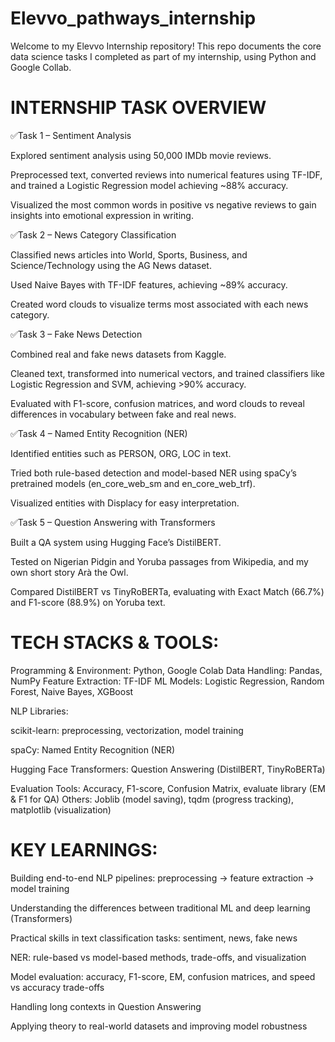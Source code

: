 # Elevvo_pathways_internship
Welcome to my Elevvo Internship repository! This repo documents the core data science tasks I completed as part of my internship, using Python and Google Collab.

# INTERNSHIP TASK OVERVIEW

✅Task 1 – Sentiment Analysis

Explored sentiment analysis using 50,000 IMDb movie reviews.

Preprocessed text, converted reviews into numerical features using TF-IDF, and trained a Logistic Regression model achieving ~88% accuracy.

Visualized the most common words in positive vs negative reviews to gain insights into emotional expression in writing.


✅Task 2 – News Category Classification

Classified news articles into World, Sports, Business, and Science/Technology using the AG News dataset.

Used Naive Bayes with TF-IDF features, achieving ~89% accuracy.

Created word clouds to visualize terms most associated with each news category.


✅Task 3 – Fake News Detection

Combined real and fake news datasets from Kaggle.

Cleaned text, transformed into numerical vectors, and trained classifiers like Logistic Regression and SVM, achieving >90% accuracy.

Evaluated with F1-score, confusion matrices, and word clouds to reveal differences in vocabulary between fake and real news.


✅Task 4 – Named Entity Recognition (NER)

Identified entities such as PERSON, ORG, LOC in text.

Tried both rule-based detection and model-based NER using spaCy’s pretrained models (en_core_web_sm and en_core_web_trf).

Visualized entities with Displacy for easy interpretation.


✅Task 5 – Question Answering with Transformers

Built a QA system using Hugging Face’s DistilBERT.

Tested on Nigerian Pidgin and Yoruba passages from Wikipedia, and my own short story Arà the Owl.

Compared DistilBERT vs TinyRoBERTa, evaluating with Exact Match (66.7%) and F1-score (88.9%) on Yoruba text.





# TECH STACKS & TOOLS:

Programming & Environment: Python, Google Colab
Data Handling: Pandas, NumPy
Feature Extraction: TF-IDF
ML Models: Logistic Regression, Random Forest, Naive Bayes, XGBoost

NLP Libraries:

scikit-learn: preprocessing, vectorization, model training

spaCy: Named Entity Recognition (NER)

Hugging Face Transformers: Question Answering (DistilBERT, TinyRoBERTa)


Evaluation Tools: Accuracy, F1-score, Confusion Matrix, evaluate library (EM & F1 for QA)
Others: Joblib (model saving), tqdm (progress tracking), matplotlib (visualization)




# KEY LEARNINGS:

Building end-to-end NLP pipelines: preprocessing → feature extraction → model training

Understanding the differences between traditional ML and deep learning (Transformers)

Practical skills in text classification tasks: sentiment, news, fake news

NER: rule-based vs model-based methods, trade-offs, and visualization

Model evaluation: accuracy, F1-score, EM, confusion matrices, and speed vs accuracy trade-offs

Handling long contexts in Question Answering

Applying theory to real-world datasets and improving model robustness
